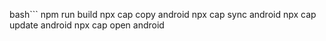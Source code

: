 bash``` 
npm run build
npx cap copy android
npx cap sync android
npx cap update android
npx cap open android
```
